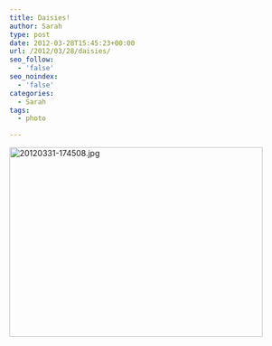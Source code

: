 ```yaml
---
title: Daisies!
author: Sarah
type: post
date: 2012-03-28T15:45:23+00:00
url: /2012/03/28/daisies/
seo_follow:
  - 'false'
seo_noindex:
  - 'false'
categories:
  - Sarah
tags:
  - photo

---
```

[<img class="alignnone " src="http://www.sarah-blevins.com/wp-content/uploads/2012/03/20120331-174508.jpg" alt="20120331-174508.jpg" width="448" height="336" />][1]

 [1]: http://www.sarah-blevins.com/wp-content/uploads/2012/03/20120331-174508.jpg